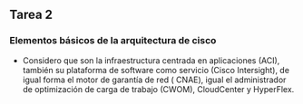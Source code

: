 
## Tarea 2

### Elementos básicos de la arquitectura de cisco

- Considero que son la infraestructura centrada en aplicaciones (ACI), también su plataforma de software como servicio (Cisco Intersight), de igual forma el  motor de garantía de red ( CNAE), igual el administrador de optimización de carga de trabajo (CWOM), CloudCenter y HyperFlex.

